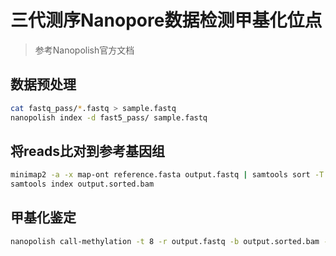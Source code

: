 # 三代测序Nanopore数据检测甲基化位点

> 参考Nanopolish官方文档

## 数据预处理

```sh
cat fastq_pass/*.fastq > sample.fastq
nanopolish index -d fast5_pass/ sample.fastq
```

## 将reads比对到参考基因组

```sh
minimap2 -a -x map-ont reference.fasta output.fastq | samtools sort -T tmp -o output.sorted.bam
samtools index output.sorted.bam
```

## 甲基化鉴定

```sh
nanopolish call-methylation -t 8 -r output.fastq -b output.sorted.bam -g reference.fasta > methylation_calls.tsv
```
